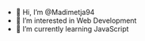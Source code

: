 - 👋 Hi, I’m @Madimetja94
- 👀 I’m interested in Web Development
- 🌱 I’m currently learning JavaScript

<!---
Madimetja94/Madimetja94 is a ✨ special ✨ repository because its `README.md` (this file) appears on your GitHub profile.
You can click the Preview link to take a look at your changes.
--->
